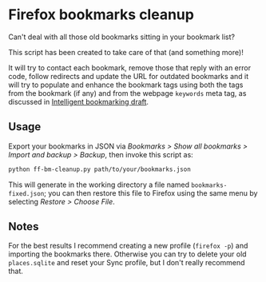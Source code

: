 # Firefox bookmarks cleanup

Can't deal with all those old bookmarks sitting in your bookmark list?

This script has been created to take care of that (and something more)!

It will try to contact each bookmark, remove those that reply with an error code, follow redirects and update the URL for outdated bookmarks and it will try to populate and enhance the bookmark tags using both the tags from the bookmark (if any) and from the webpage `keywords` meta tag, as discussed in [Intelligent bookmarking draft](https://robert.accettura.com/blog/2005/08/01/intelligent-bookmarking-draft/).

## Usage

Export your bookmarks in JSON via *Bookmarks > Show all bookmarks > Import and backup > Backup*, then invoke this script as:

```bash
python ff-bm-cleanup.py path/to/your/bookmarks.json
```

This will generate in the working directory a file named `bookmarks-fixed.json`; you can then restore this file to Firefox using the same menu by selecting *Restore > Choose File*.

## Notes

For the best results I recommend creating a new profile (`firefox -p`) and importing the bookmarks there. Otherwise you can try to delete your old `places.sqlite` and reset your Sync profile, but I don't really recommend that.
